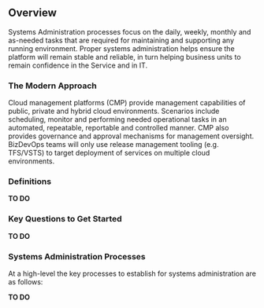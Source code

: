 ## Overview 

Systems Administration processes focus on the daily, weekly, monthly and as-needed tasks that are required for maintaining and supporting any running environment. Proper systems administration helps ensure the platform will remain stable and reliable, in turn helping business units to remain confidence in the Service and in IT. 

 

### The Modern Approach 

Cloud management platforms (CMP) provide management capabilities of public, private and hybrid cloud environments. Scenarios include scheduling, monitor and performing needed operational tasks in an automated, repeatable, reportable and controlled manner. CMP also provides governance and approval mechanisms for management oversight. BizDevOps teams will only use release management tooling (e.g. TFS/VSTS) to target deployment of services on multiple cloud environments. 

 

### Definitions 

**TO DO**

 

### Key Questions to Get Started 

**TO DO**
 

### Systems Administration Processes 

At a high-level the key processes to establish for systems administration are as follows: 

 

**TO DO**
